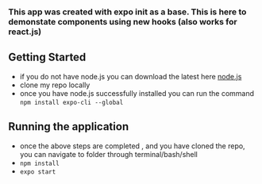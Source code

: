 ### This app was created with expo init as a base. This is here to demonstate components using new hooks (also works for react.js)

## Getting Started
- if you do not have node.js you can download the latest here [node.js](https://nodejs.org/en/)
- clone my repo locally
- once you have node.js successfully installed you can run the command ```npm install expo-cli --global```

## Running the application
- once the above steps are completed , and you have cloned the repo, you can navigate to folder through terminal/bash/shell 
- ```npm install``` 
- ```expo start```
